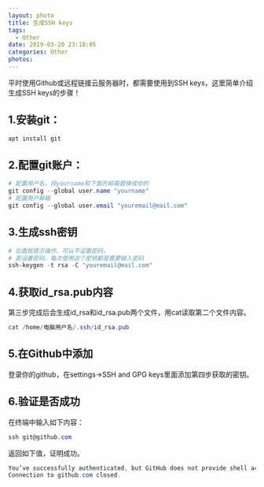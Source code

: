 ```yaml
---
layout: photo
title: 生成SSH keys
tags:
  - Other
date: 2019-03-20 23:18:05
categories: Other
photos:
---
```

平时使用Github或远程链接云服务器时，都需要使用到SSH keys，这里简单介绍生成SSH keys的步骤！
<!--more-->
## 1.安装git：
```powershell
apt install git
```
## 2.配置git账户：
``` powershell
# 配置用户名，将yourname和下面的邮箱替换成你的
git config --global user.name "yourname" 
# 配置用户邮箱
git config --global user.email "youremail@mail.com" 
```
## 3.生成ssh密钥
``` powershell
# 后面按提示操作，可以不设置密码，
# 若设置密码，每次使用这个密钥都是需要输入密码
ssh-keygen -t rsa -C "youremail@mail.com"
```
## 4.获取id_rsa.pub内容
第三步完成后会生成id_rsa和id_rsa.pub两个文件，用cat读取第二个文件内容。
```powershell
cat /home/电脑用户名/.ssh/id_rsa.pub
```
## 5.在Github中添加
登录你的github，在settings→SSH and GPG keys里面添加第四步获取的密钥。
## 6.验证是否成功
在终端中输入如下内容：
```powershell
ssh git@github.com
```
返回如下值，证明成功。
```powershell
You’ve successfully authenticated, but GitHub does not provide shell access
Connection to github.com closed.
```